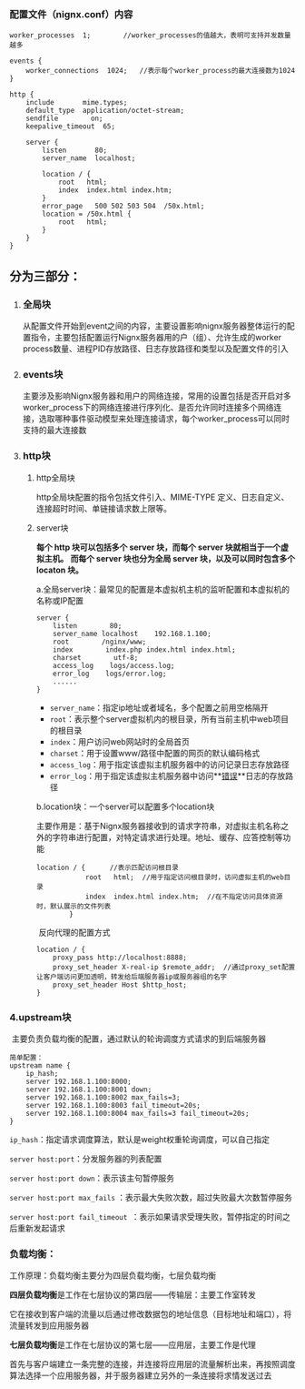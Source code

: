 ### 配置文件（nignx.conf）内容

```
worker_processes  1;		//worker_processes的值越大，表明可支持并发数量越多

events {
    worker_connections  1024;	//表示每个worker_process的最大连接数为1024
}

http {
    include       mime.types;
    default_type  application/octet-stream;
    sendfile        on;
    keepalive_timeout  65;

    server {
        listen       80;
        server_name  localhost;

        location / {
            root   html;
            index  index.html index.htm;
        }
        error_page   500 502 503 504  /50x.html;
        location = /50x.html {
            root   html;
        }
    }
}

```

## 分为三部分：

1. ### 全局块

   从配置文件开始到event之间的内容，主要设置影响nignx服务器整体运行的配置指令，主要包括配置运行Nignx服务器用的户（组）、允许生成的worker process数量、进程PID存放路径、日志存放路径和类型以及配置文件的引入

2. ### events块

   主要涉及影响Nignx服务器和用户的网络连接，常用的设置包括是否开启对多worker_process下的网络连接进行序列化、是否允许同时连接多个网络连接，选取哪种事件驱动模型来处理连接请求，每个worker_process可以同时支持的最大连接数

3. ### http块

   1. http全局块

      http全局块配置的指令包括文件引入、MIME-TYPE 定义、日志自定义、连接超时时间、单链接请求数上限等。

   2. server块

      **每个 http 块可以包括多个 server 块，而每个 server 块就相当于一个虚拟主机。**
      **而每个 server 块也分为全局 server 块，以及可以同时包含多个 locaton 块。**

      

      a.全局server块：最常见的配置是本虚拟机主机的监听配置和本虚拟机的名称或IP配置

      ```
      server {
          listen        80;
          server_name localhost    192.168.1.100;
          root        /nginx/www;
          index        index.php index.html index.html;
          charset        utf-8;
          access_log    logs/access.log;
          error_log    logs/error.log;
          ......
      }
      ```

      * `server_name`：指定ip地址或者域名，多个配置之前用空格隔开
      * `root`：表示整个server虚拟机内的根目录，所有当前主机中web项目的根目录
      * `index`：用户访问web网站时的全局首页
      * `charset`：用于设置www/路径中配置的网页的默认编码格式
      * `access_log`：用于指定该虚拟主机服务器中的访问记录日志存放路径
      * `error_log`：用于指定该虚拟主机服务器中访问**<u>错误</u>**日志的存放路径

      

      

      b.location块：一个server可以配置多个location块

      主要作用是：基于Nignx服务器接收到的请求字符串，对虚拟主机名称之外的字符串进行配置，对特定请求进行处理。地址、缓存、应答控制等功能

      ```
      location / {		//表示匹配访问根目录
                  root   html;	//用于指定访问根目录时，访问虚拟主机的web目录
                  index  index.html index.htm;	//在不指定访问具体资源时，默认展示的文件列表
              }
      ```

      ​	反向代理的配置方式

      ```
      location / {
          proxy_pass http://localhost:8888;
          proxy_set_header X-real-ip $remote_addr;	//通过proxy_set配置让客户端访问更加透明，转发给后端服务器ip或服务器组的名字
          proxy_set_header Host $http_host;
      }
      ```

### 4.upstream块

​	主要负责负载均衡的配置，通过默认的轮询调度方式请求的到后端服务器

```
简单配置：
upstream name {
    ip_hash;
    server 192.168.1.100:8000;
    server 192.168.1.100:8001 down;
    server 192.168.1.100:8002 max_fails=3;
    server 192.168.1.100:8003 fail_timeout=20s;
    server 192.168.1.100:8004 max_fails=3 fail_timeout=20s;
}
```

`ip_hash`：指定请求调度算法，默认是weight权重轮询调度，可以自己指定

`server host:port`：分发服务器的列表配置

`server host:port down`：表示该主句暂停服务

`server host:port max_fails` ：表示最大失败次数，超过失败最大次数暂停服务

`server host:port fail_timeout `：表示如果请求受理失败，暂停指定的时间之后重新发起请求

### 负载均衡：

工作原理：负载均衡主要分为四层负载均衡，七层负载均衡

**四层负载均衡**是工作在七层协议的第四层——传输层：主要工作室转发

它在接收到客户端的流量以后通过修改数据包的地址信息（目标地址和端口），将流量转发到应用服务器

**七层负载均衡**是工作在七层协议的第七层——应用层，主要工作是代理

首先与客户端建立一条完整的连接，并连接将应用层的流量解析出来，再按照调度算法选择一个应用服务器，并于服务器建立另外的一条连接将求情发送过去